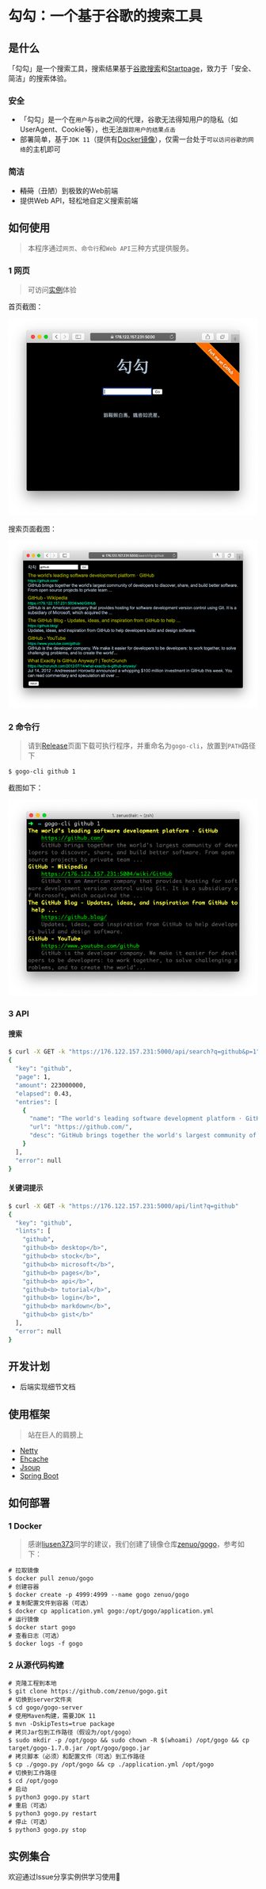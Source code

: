 # 勾勾：一个基于谷歌的搜索工具

## 是什么

「勾勾」是一个搜索工具，搜索结果基于[谷歌搜索](https://google.com)和[Startpage](https://www.startpage.com/en/)，致力于「安全、简洁」的搜索体验。

### 安全

- 「勾勾」是一个在`用户`与`谷歌`之间的代理，谷歌无法得知用户的隐私（如UserAgent、Cookie等），也无法`跟踪用户的结果点击`
- 部署简单，基于`JDK 11`（提供有[Docker镜像](https://hub.docker.com/r/zenuo/gogo/)），仅需一台处于`可以访问谷歌的网络`的主机即可

### 简洁

- ~~精简~~（丑陋）到极致的Web前端
- 提供Web API，轻松地自定义搜索前端

## 如何使用

> 本程序通过`网页`、`命令行`和`Web API`三种方式提供服务。

### 1 网页

> 可访问[实例](https://176.122.157.231:5000)体验

首页截图：

![6c44f17c7e035221816e7530.png](image/6c44f17c7e035221816e7530.png)

搜索页面截图：

![e5c1b9df30645ffb8059ca72.png](image/e5c1b9df30645ffb8059ca72.png)

### 2 命令行

> 请到[Release](https://github.com/zenuo/gogo/releases)页面下载可执行程序，并重命名为`gogo-cli`，放置到`PATH`路径下

```bash
$ gogo-cli github 1
```

截图如下：

![639ad4d3863e52f90a16cbe5.png](image/639ad4d3863e52f90a16cbe5.png)

### 3 API

#### 搜索

```bash
$ curl -X GET -k "https://176.122.157.231:5000/api/search?q=github&p=1"
{
  "key": "github",
  "page": 1,
  "amount": 223000000,
  "elapsed": 0.43,
  "entries": [
    {
      "name": "The world's leading software development platform · GitHub",
      "url": "https://github.com/",
      "desc": "GitHub brings together the world's largest community of developers to discover, share, and build better software. From open source projects to private team ..."
    }
  ],
  "error": null
}
```

#### 关键词提示

```bash
$ curl -X GET -k "https://176.122.157.231:5000/api/lint?q=github"
{
  "key": "github",
  "lints": [
    "github",
    "github<b> desktop</b>",
    "github<b> stock</b>",
    "github<b> microsoft</b>",
    "github<b> pages</b>",
    "github<b> api</b>",
    "github<b> tutorial</b>",
    "github<b> login</b>",
    "github<b> markdown</b>",
    "github<b> gist</b>"
  ],
  "error": null
}
```

## 开发计划

- 后端实现细节文档

## 使用框架

> 站在巨人的肩膀上

- [Netty](https://netty.io/)
- [Ehcache](https://www.ehcache.org/)
- [Jsoup](https://jsoup.org/)
- [Spring Boot](https://github.com/spring-projects/spring-boot)

## 如何部署

### 1 Docker

> 感谢[liusen373](https://github.com/liusen373)同学的建议，我们创建了镜像仓库[zenuo/gogo](https://hub.docker.com/r/zenuo/gogo)，参考如下：

```
# 拉取镜像
$ docker pull zenuo/gogo
# 创建容器
$ docker create -p 4999:4999 --name gogo zenuo/gogo
# 复制配置文件到容器（可选）
$ docker cp application.yml gogo:/opt/gogo/application.yml
# 运行镜像
$ docker start gogo
# 查看日志（可选）
$ docker logs -f gogo
```

### 2 从源代码构建

```
# 克隆工程到本地
$ git clone https://github.com/zenuo/gogo.git
# 切换到server文件夹
$ cd gogo/gogo-server
# 使用Maven构建，需要JDK 11
$ mvn -DskipTests=true package
# 拷贝Jar包到工作路径（假设为/opt/gogo）
$ sudo mkdir -p /opt/gogo && sudo chown -R $(whoami) /opt/gogo && cp target/gogo-1.7.0.jar /opt/gogo/gogo.jar
# 拷贝脚本（必须）和配置文件（可选）到工作路径
$ cp ./gogo.py /opt/gogo && cp ./application.yml /opt/gogo
# 切换到工作路径
$ cd /opt/gogo 
# 启动
$ python3 gogo.py start
# 重启（可选）
$ python3 gogo.py restart
# 停止（可选）
$ python3 gogo.py stop
```

## 实例集合

欢迎通过Issue分享实例供学习使用🏇
